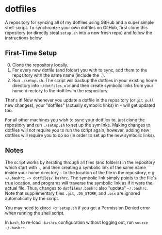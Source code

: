 # dotfiles
A repository for syncing all of my dotfiles using GitHub and a super simple shell script. To synchronize your own dotfiles on GitHub, first clone this repository (or directly steal `setup.sh` into a new fresh repo) and follow the instructions below.

## First-Time Setup

 0. Clone the repository locally.
 1. For every new dotfile (and folder) you with to sync, add them to the repository with the same name (include the `.`).
 2. Run `./setup.sh`. The script will backup the dotfiles in your existing home directory into `~/dotfiles_old` and then create symbolic links from your home directory to the dotfiles in the respository.

That's it! Now whenever you update a dotfile in the repository (or `git pull` new changes), your "dotfiles" (actually symbolic links) in `~` will get updated too.

For all other machines you wish to sync your dotfiles to, just clone the repository and run `./setup.sh` to set up the symlinks. Making changes to dotfiles will *not* require you to run the script again, however, adding new dotfiles will require you to do so (in order to set up the new symbolic links).

## Notes

The script works by iterating through all files (and folders) in the repository which start with `.`, and then creating a symbolic link of the same name inside your home directory `~` to the location of the file in the repository, e.g. `~/.bashrc -> dotfiles/.bashrc`. The symbolic link simply points to the file's true location, and programs will traverse the symbolic link as if it were the actual file. Thus, changes to `dotfiles/.bashrc` also "update" `~/.bashrc`. Note that supplementary files `.git`, `.DS_STORE`, and `.osx` are ignored automatically by the script.

You may need to `chmod +x setup.sh` if you get a Permission Denied error when running the shell script.

In `bash`, to re-load `.bashrc` configuration without logging out, run `source ~/.bashrc`.
